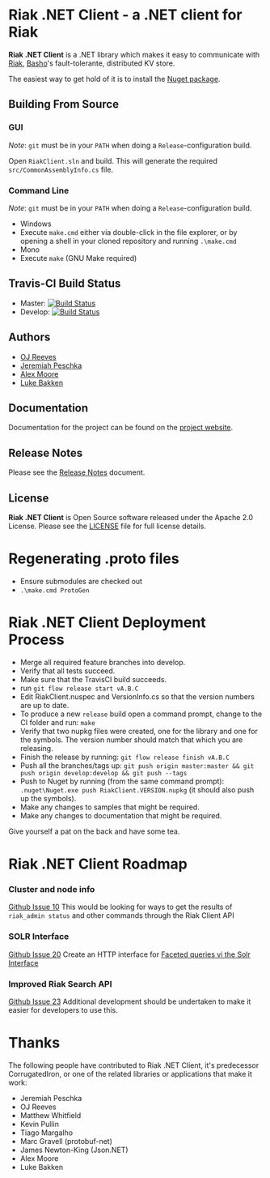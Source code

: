 Riak .NET Client - a .NET client for Riak
=========================================

**Riak .NET Client** is a .NET library which makes it easy to communicate with [Riak](http://riak.basho.com/), [Basho](http://www.basho.com/)'s fault-tolerante, distributed KV store.

The easiest way to get hold of it is to install the [Nuget package](http://www.nuget.org/Packages/RiakClient/).

Building From Source
----------------------

### GUI

*Note*: `git` must be in your `PATH` when doing a `Release`-configuration build.

Open `RiakClient.sln` and build. This will generate the required `src/CommonAssemblyInfo.cs` file.

### Command Line

*Note*: `git` must be in your `PATH` when doing a `Release`-configuration build.

* Windows
 * Execute `make.cmd` either via double-click in the file explorer, or by opening a shell in your cloned repository and running `.\make.cmd`
* Mono
 * Execute `make` (GNU Make required)

Travis-CI Build Status
----------------------

* Master: [![Build Status](https://travis-ci.org/basho-labs/riak-dotnet-client.svg?branch=master)](https://travis-ci.org/basho-labs/riak-dotnet-client)
* Develop: [![Build Status](https://travis-ci.org/basho-labs/riak-dotnet-client.svg?branch=develop)](https://travis-ci.org/basho-labs/riak-dotnet-client)

Authors
-------

* [OJ Reeves](http://buffered.io)
* [Jeremiah Peschka](http://facility9.com/)
* [Alex Moore](http://alexmoore.io/)
* [Luke Bakken](http://bakken.io/)

Documentation
-------------

Documentation for the project can be found on the [project website](http://corrugatediron.org/).

Release Notes
-------------

Please see the [Release Notes](RELNOTES.md) document.

License
-------

**Riak .NET Client** is Open Source software released under the Apache 2.0 License. Please see the [LICENSE](LICENSE) file for full license details.

Regenerating .proto files
=========================

* Ensure submodules are checked out
* `.\make.cmd ProtoGen`

Riak .NET Client Deployment Process
=================================

* Merge all required feature branches into develop.
* Verify that all tests succeed.
* Make sure that the TravisCI build succeeds.
* run `git flow release start vA.B.C`
* Edit RiakClient.nuspec and VersionInfo.cs so that the version numbers are up to date.
* To produce a new `release` build open a command prompt, change to the CI folder and run: `make`
* Verify that two nupkg files were created, one for the library and one for the symbols. The version number should match that which you are releasing.
* Finish the release by running: `git flow release finish vA.B.C`
* Push all the branches/tags up: `git push origin master:master && git push origin develop:develop && git push --tags`
* Push to Nuget by running (from the same command prompt): `.nuget\Nuget.exe push RiakClient.VERSION.nupkg` (it should also push up the symbols).
* Make any changes to samples that might be required.
* Make any changes to documentation that might be required.

Give yourself a pat on the back and have some tea.

Riak .NET Client Roadmap
======================

### Cluster and node info
[Github Issue 10](https://github.com/basho-labs/riak-dotnet-client/issues/10)
This would be looking for ways to get the results of `riak_admin status` and other commands through the Riak Client API

### SOLR Interface
[Github Issue 20](https://github.com/basho-labs/riak-dotnet-client/issues/20)
Create an HTTP interface for [Faceted queries vi the Solr Interface](http://wiki.basho.com/Riak-Search---Querying.html#Faceted-Queries-via-the-Solr-Interface)

### Improved Riak Search API
[Github Issue 23](url:https://github.com/basho-labs/riak-dotnet-client/issues/23) Additional development should be undertaken to make it easier for developers to use this.

Thanks
======

The following people have contributed to Riak .NET Client, it's predecessor CorrugatedIron, or one of the related libraries or applications that make it work:

* Jeremiah Peschka
* OJ Reeves
* Matthew Whitfield
* Kevin Pullin
* Tiago Margalho
* Marc Gravell (protobuf-net)
* James Newton-King (Json.NET)
* Alex Moore
* Luke Bakken
